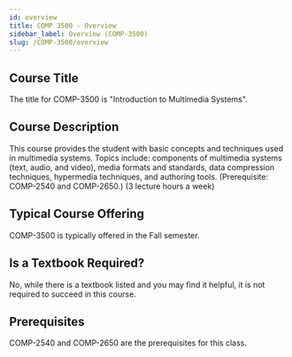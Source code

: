 ```yaml
---
id: overview
title: COMP 3500 - Overview
sidebar_label: Overview (COMP-3500)
slug: /COMP-3500/overview
---
```


## Course Title

The title for COMP-3500 is "Introduction to Multimedia Systems".

## Course Description

This course provides the student with basic concepts and techniques used in multimedia systems. Topics include: components of multimedia systems (text, audio, and video), media formats and standards, data compression techniques, hypermedia techniques, and authoring tools. (Prerequisite: COMP-2540 and COMP-2650.) (3 lecture hours a week)

## Typical Course Offering

COMP-3500 is typically offered in the Fall semester.

## Is a Textbook Required?

No, while there is a textbook listed and you may find it helpful, it is not required to succeed in this course.

## Prerequisites

COMP-2540 and COMP-2650 are the prerequisites for this class.

